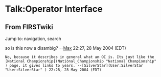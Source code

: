 # Talk:Operator Interface

## From FIRSTwiki

Jump to: navigation, search

so is this now a disambig? --[Max](User:Max "User:Max") 22:27, 28 May 2004 (EDT)

```
No, because it describes in general what an OI is. Its just like the [National Championship](National_Championship "National Championship" ) page, it gives links to years. --[SilverStar](User:SilverStar "User:SilverStar" ) 22:28, 28 May 2004 (EDT) 
```
